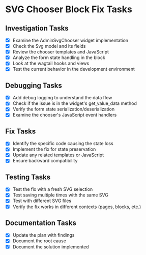 # SVG Chooser Block Fix Tasks

## Investigation Tasks

- [x] Examine the AdminSvgChooser widget implementation
- [x] Check the Svg model and its fields
- [x] Review the chooser templates and JavaScript
- [x] Analyze the form state handling in the block
- [x] Look at the wagtail hooks and views
- [x] Test the current behavior in the development environment

## Debugging Tasks

- [x] Add debug logging to understand the data flow
- [x] Check if the issue is in the widget's get_value_data method
- [x] Verify the form state serialization/deserialization
- [x] Examine the chooser's JavaScript event handlers

## Fix Tasks

- [x] Identify the specific code causing the state loss
- [x] Implement the fix for state preservation
- [x] Update any related templates or JavaScript
- [x] Ensure backward compatibility

## Testing Tasks

- [x] Test the fix with a fresh SVG selection
- [x] Test saving multiple times with the same SVG
- [x] Test with different SVG files
- [x] Verify the fix works in different contexts (pages, blocks, etc.)

## Documentation Tasks

- [x] Update the plan with findings
- [x] Document the root cause
- [x] Document the solution implemented
